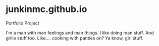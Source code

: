 # junkinmc.github.io
Portfolio Project


I'm a man with man feelings and man things.  I like doing man stuff.  And girlie stuff too.  Like.... cooking with panties on? Ya know, girl stuff. 
